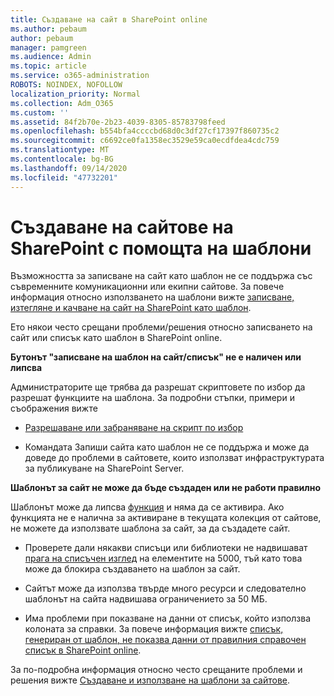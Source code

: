 ```yaml
---
title: Създаване на сайт в SharePoint online
ms.author: pebaum
author: pebaum
manager: pamgreen
ms.audience: Admin
ms.topic: article
ms.service: o365-administration
ROBOTS: NOINDEX, NOFOLLOW
localization_priority: Normal
ms.collection: Adm_O365
ms.custom: ''
ms.assetid: 84f2b70e-2b23-4039-8305-85783798feed
ms.openlocfilehash: b554bfa4ccccbd68d0c3df27cf17397f860735c2
ms.sourcegitcommit: c6692ce0fa1358ec3529e59ca0ecdfdea4cdc759
ms.translationtype: MT
ms.contentlocale: bg-BG
ms.lasthandoff: 09/14/2020
ms.locfileid: "47732201"
---
```

# <a name="create-sharepoint-sites-using-templates"></a>Създаване на сайтове на SharePoint с помощта на шаблони

Възможността за записване на сайт като шаблон не се поддържа със съвременните комуникационни или екипни сайтове. За повече информация относно използването на шаблони вижте [записване, изтегляне и качване на сайт на SharePoint като шаблон](https://docs.microsoft.com/sharepoint/dev/general-development/save-download-and-upload-a-sharepoint-site-as-a-template).

Ето някои често срещани проблеми/решения относно записването на сайт или списък като шаблон в SharePoint online. 

**Бутонът "записване на шаблон на сайт/списък" не е наличен или липсва**

Администраторите ще трябва да разрешат скриптовете по избор да разрешат функциите на шаблона. За подробни стъпки, примери и съображения вижте 

- [Разрешаване или забраняване на скрипт по избор](https://docs.microsoft.com/sharepoint/allow-or-prevent-custom-script)

- Командата Запиши сайта като шаблон не се поддържа и може да доведе до проблеми в сайтовете, които използват инфраструктурата за публикуване на SharePoint Server.

**Шаблонът за сайт не може да бъде създаден или не работи правилно**

Шаблонът може да липсва [функция](https://social.technet.microsoft.com/wiki/contents/articles/14423.sharepoint-2013-existing-features-guid.aspx) и няма да се активира. Ако функцията не е налична за активиране в текущата колекция от сайтове, не можете да използвате шаблона за сайт, за да създадете сайт.

- Проверете дали някакви списъци или библиотеки не надвишават [прага на списъчен изглед](https://support.office.com/article/Manage-large-lists-and-libraries-in-SharePoint-B8588DAE-9387-48C2-9248-C24122F07C59) на елементите на 5000, тъй като това може да блокира създаването на шаблон за сайт.

- Сайтът може да използва твърде много ресурси и следователно шаблонът на сайта надвишава ограничението за 50 МБ.


- Има проблеми при показване на данни от списък, който използва колоната за справки. За повече информация вижте [списък, генериран от шаблон, не показва данни от правилния справочен списък в SharePoint online](https://docs.microsoft.com/sharepoint/support/lists-and-libraries/template-generated-list-incorrect-data).

За по-подробна информация относно често срещаните проблеми и решения вижте [Създаване и използване на шаблони за сайтове](https://support.office.com/article/Create-and-use-site-templates-60371B0F-00E0-4C49-A844-34759EBDD989).



